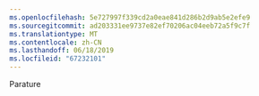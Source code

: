 ```yaml
---
ms.openlocfilehash: 5e727997f339cd2a0eae841d286b2d9ab5e2efe9
ms.sourcegitcommit: ad203331ee9737e82ef70206ac04eeb72a5f9c7f
ms.translationtype: MT
ms.contentlocale: zh-CN
ms.lasthandoff: 06/18/2019
ms.locfileid: "67232101"
---
```

Parature